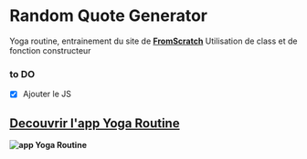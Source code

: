 # Random Quote Generator

Yoga routine, entrainement du site de [**FromScratch**](https://fromscratch.podia.com/view/courses/parcours-complet-mastering-front-end/1302601-javascript-5-6/3736764-cours-la-poo)
Utilisation de class et de fonction constructeur

### to DO

- [x] Ajouter le JS

## [Decouvrir l'app Yoga Routine](https://edes74500.github.io/FS_YogaRoutine/)

**![app Yoga Routine](/assets/screenshot/desktop.jpg)**

